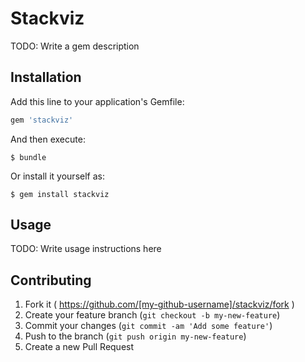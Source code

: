 # Stackviz

TODO: Write a gem description

## Installation

Add this line to your application's Gemfile:

```ruby
gem 'stackviz'
```

And then execute:

    $ bundle

Or install it yourself as:

    $ gem install stackviz

## Usage

TODO: Write usage instructions here

## Contributing

1. Fork it ( https://github.com/[my-github-username]/stackviz/fork )
2. Create your feature branch (`git checkout -b my-new-feature`)
3. Commit your changes (`git commit -am 'Add some feature'`)
4. Push to the branch (`git push origin my-new-feature`)
5. Create a new Pull Request
